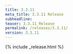 ```yaml
---
title: 3.3.11
meta_title: 3.3.11 Release
subheadline: 
teaser: 3.3.11 Release
permalink: /releases/3.3.11/
version: 3.3.11
---
```


{% include _release.html %}
